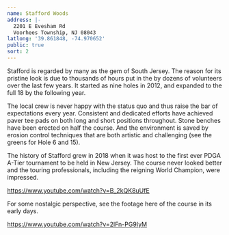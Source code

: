 ```yaml
---
name: Stafford Woods
address: |-
  2201 E Evesham Rd
  Voorhees Township, NJ 08043
latlong: '39.861848, -74.970652'
public: true
sort: 2
---
```

Stafford is regarded by many as the gem of South Jersey. The reason for its pristine look is due to thousands of hours put in the by dozens of volunteers over the last few years. It started as nine holes in 2012, and expanded to the full 18 by the following year.

The local crew is never happy with the status quo and thus raise the bar of expectations every year. Consistent and dedicated efforts have achieved paver tee pads on both long and short positions throughout. Stone benches have been erected on half the course. And the environment is saved by erosion control techniques that are both artistic and challenging (see the greens for Hole 6 and 15).

The history of Stafford grew in 2018 when it was host to the first ever PDGA A-Tier tournament to be held in New Jersey. The course never looked better and the touring professionals, including the reigning World Champion, were impressed.

https://www.youtube.com/watch?v=B_2kQK8uUfE

For some nostalgic perspective, see the footage here of the course in its early days.

https://www.youtube.com/watch?v=2lFn-PG9IyM
